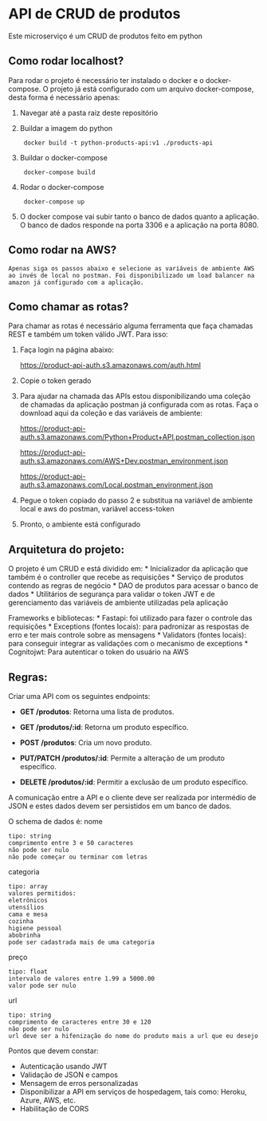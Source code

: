 # API de CRUD de produtos

Este microserviço é um CRUD de produtos feito em python

## Como rodar localhost?
Para rodar o projeto é necessário ter instalado o docker e o docker-compose. O projeto já está configurado com um arquivo docker-compose, desta forma é necessário apenas:

1. Navegar até a pasta raiz deste repositório

2. Buildar a imagem do python

		docker build -t python-products-api:v1 ./products-api

2. Buildar o docker-compose

		docker-compose build

3. Rodar o docker-compose

		docker-compose up

4. O docker compose vai subir tanto o banco de dados quanto a aplicação.
O banco de dados responde na porta 3306 e a aplicação na porta 8080.

## Como rodar na AWS?

	Apenas siga os passos abaixo e selecione as variáveis de ambiente AWS ao invés de local no postman. Foi disponibilizado um load balancer na amazon já configurado com a aplicação.

## Como chamar as rotas?

Para chamar as rotas é necessário alguma ferramenta que faça chamadas REST e também um token válido JWT. Para isso:

1. Faça login na página abaixo:

	https://product-api-auth.s3.amazonaws.com/auth.html

2. Copie o token gerado

3. Para ajudar na chamada das APIs estou disponibilizando uma coleção de chamadas da aplicação postman já configurada com as rotas. Faça o download aqui da coleção e das variáveis de ambiente:

	https://product-api-auth.s3.amazonaws.com/Python+Product+API.postman_collection.json

	https://product-api-auth.s3.amazonaws.com/AWS+Dev.postman_environment.json

	https://product-api-auth.s3.amazonaws.com/Local.postman_environment.json

4. Pegue o token copiado do passo 2 e substitua na variável de ambiente local e aws do postman, variável access-token

5. Pronto, o ambiente está configurado

## Arquitetura do projeto:
O projeto é um CRUD e está dividido em:
	* Inicializador da aplicação que também é o controller que recebe as requisições
	* Serviço de produtos contendo as regras de negócio
	* DAO de produtos para acessar o banco de dados
	* Utilitários de segurança para validar o token JWT e de gerenciamento das variáveis de ambiente utilizadas pela aplicação

Frameworks e bibliotecas:
	* Fastapi: foi utilizado para fazer o controle das requisições
	* Exceptions (fontes locais): para padronizar as respostas de erro e ter mais controle sobre as mensagens
	* Validators (fontes locais): para conseguir integrar as validações com o mecanismo de exceptions
	* Cognitojwt: Para autenticar o token do usuário na AWS

## Regras:

Criar uma API com os seguintes endpoints:

* **GET /produtos**: Retorna uma lista de produtos.

* **GET /produtos/:id**: Retorna um produto específico.

* **POST /produtos**: Cria um novo produto.

* **PUT/PATCH /produtos/:id**: Permite a alteração de um produto específico.

* **DELETE /produtos/:id**: Permitir a exclusão de um produto específico.


A comunicação entre a API e o cliente deve ser realizada por intermédio de JSON e estes dados devem ser persistidos em um banco de dados.

O schema de dados é:
nome

	tipo: string
	comprimento entre 3 e 50 caracteres
	não pode ser nulo
	não pode começar ou terminar com letras

categoria

	tipo: array
	valores permitidos:
	eletrônicos
	utensílios
	cama e mesa
	cozinha
	higiene pessoal
	abobrinha
	pode ser cadastrada mais de uma categoria

preço

	tipo: float
	intervalo de valores entre 1.99 a 5000.00
	valor pode ser nulo

url

	tipo: string
	comprimento de caracteres entre 30 e 120
	não pode ser nulo
	url deve ser a hifenização do nome do produto mais a url que eu desejo

Pontos que devem constar:

* Autenticação usando JWT
* Validação de JSON e campos
* Mensagem de erros personalizadas
* Disponibilizar a API em serviços de hospedagem, tais como: Heroku,  Azure, AWS, etc.
* Habilitação de CORS
